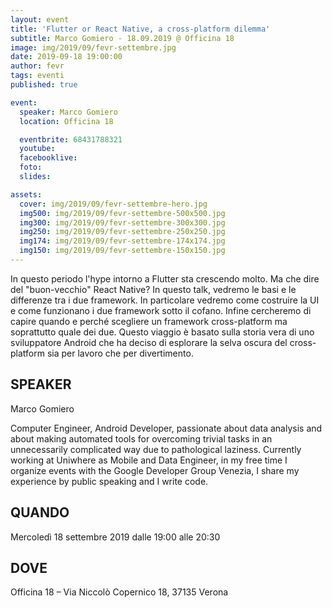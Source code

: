 ```yaml
---
layout: event
title: 'Flutter or React Native, a cross-platform dilemma'
subtitle: Marco Gomiero - 18.09.2019 @ Officina 18
image: img/2019/09/fevr-settembre.jpg
date: 2019-09-18 19:00:00
author: fevr
tags: eventi
published: true

event:
  speaker: Marco Gomiero
  location: Officina 18

  eventbrite: 68431788321
  youtube:
  facebooklive:
  foto:
  slides:

assets:
  cover: img/2019/09/fevr-settembre-hero.jpg
  img500: img/2019/09/fevr-settembre-500x500.jpg
  img300: img/2019/09/fevr-settembre-300x300.jpg
  img250: img/2019/09/fevr-settembre-250x250.jpg
  img174: img/2019/09/fevr-settembre-174x174.jpg
  img150: img/2019/09/fevr-settembre-150x150.jpg
---
```


In questo periodo l'hype intorno a Flutter sta crescendo molto. Ma che dire del "buon-vecchio" React Native? In questo talk, vedremo le basi e le differenze tra i due framework. In particolare vedremo come costruire la UI e come funzionano i due framework sotto il cofano. Infine cercheremo di capire quando e perché scegliere un framework cross-platform ma soprattutto quale dei due. Questo viaggio è basato sulla storia vera di uno sviluppatore Android che ha deciso di esplorare la selva oscura del cross-platform sia per lavoro che per divertimento.

## SPEAKER

Marco Gomiero

Computer Engineer, Android Developer, passionate about data analysis and about making automated tools for overcoming trivial tasks in an unnecessarily complicated way due to pathological laziness. Currently working at Uniwhere as Mobile and Data Engineer, in my free time I organize events with the Google Developer Group Venezia, I share my experience by public speaking and I write code.

## QUANDO

Mercoledì 18 settembre 2019 dalle 19:00 alle 20:30

## DOVE

Officina 18 – Via Niccolò Copernico 18, 37135 Verona
